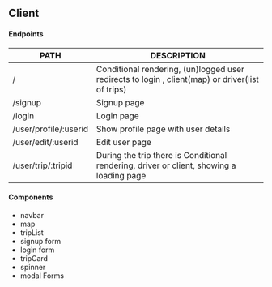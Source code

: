 ## Client

#### Endpoints

| PATH                  | DESCRIPTION                                                                                      |
| --------------------- | ------------------------------------------------------------------------------------------------ |
| /                     | Conditional rendering, (un)logged user redirects to login , client(map) or driver(list of trips) |
| /signup               | Signup page                                                                                      |
| /login                | Login page                                                                                       |
| /user/profile/:userid | Show profile page with user details                                                              |
| /user/edit/:userid    | Edit user page                                                                                   |
| /user/trip/:tripid    | During the trip there is Conditional rendering, driver or client, showing a loading page         |

#### Components

- navbar
- map
- tripList
- signup form
- login form
- tripCard
- spinner
- modal Forms
